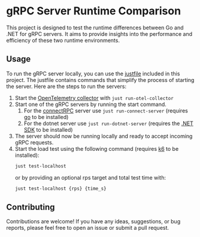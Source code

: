 # gRPC Server Runtime Comparison

This project is designed to test the runtime differences between Go and .NET for gRPC servers. It aims to provide insights into the performance and efficiency of these two runtime environments.

## Usage

To run the gRPC server locally, you can use the [justfile](https://github.com/casey/just) included in this project. The justfile contains commands that simplify the process of starting the server. Here are the steps to run the servers:

1. Start the [OpenTelemetry collector](https://opentelemetry.io/docs/collector/) with `just run-otel-collector`
2. Start one of the gRPC servers by running the start command.
   1. For the [connectRPC](https://connectrpc.com/) server use `just run-connect-server` (requires [go](https://go.dev/) to be installed)
   2. For the dotnet server use `just run-dotnet-server` (requires the [.NET SDK](https://dotnet.microsoft.com/en-us/download) to be installed)
3. The server should now be running locally and ready to accept incoming gRPC requests.
4. Start the load test using the following command (requires [k6](https://k6.io/docs/get-started/installation/) to be installed):
    ```bash
    just test-localhost
    ```
    or by providing an optional rps target and total test time with:
    ```bash
    just test-localhost {rps} {time_s}
    ```

## Contributing

Contributions are welcome! If you have any ideas, suggestions, or bug reports, please feel free to open an issue or submit a pull request.
